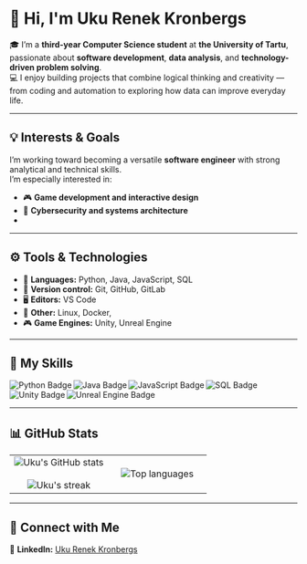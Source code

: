 # 👋 Hi, I'm Uku Renek Kronbergs  

🎓 I’m a **third-year Computer Science student** at **the University of Tartu**, passionate about **software development**, **data analysis**, and **technology-driven problem solving**.  
💻 I enjoy building projects that combine logical thinking and creativity — from coding and automation to exploring how data can improve everyday life.  

---

## 💡 Interests & Goals  

I’m working toward becoming a versatile **software engineer** with strong analytical and technical skills.  
I’m especially interested in:  

- 🎮 **Game development and interactive design**  
- 🔐 **Cybersecurity and systems architecture**
- 
---

## ⚙️ Tools & Technologies  

- 💬 **Languages:** Python, Java, JavaScript, SQL  
- 🔧 **Version control:** Git, GitHub, GitLab  
- 🖥️ **Editors:** VS Code
- 🧰 **Other:** Linux, Docker,
- 🎮 **Game Engines:** Unity, Unreal Engine  

---

## 🧰 My Skills  

<img align="left" src="https://img.shields.io/badge/Python-3776AB?logo=python&logoColor=white&style=for-the-badge" alt="Python Badge"/>
<img align="left" src="https://img.shields.io/badge/Java-007396?logo=java&logoColor=white&style=for-the-badge" alt="Java Badge"/>
<img align="left" src="https://img.shields.io/badge/JavaScript-F7DF1E?logo=javascript&logoColor=black&style=for-the-badge" alt="JavaScript Badge"/>
<img align="left" src="https://img.shields.io/badge/SQL-4479A1?logo=postgresql&logoColor=white&style=for-the-badge" alt="SQL Badge"/>
<img align="left" src="https://img.shields.io/badge/Unity-000000?logo=unity&logoColor=white&style=for-the-badge" alt="Unity Badge"/>
<img align="left" src="https://img.shields.io/badge/Unreal%20Engine-313131?logo=unrealengine&logoColor=white&style=for-the-badge" alt="Unreal Engine Badge"/>
<br clear="left"/>

---

## 📊 GitHub Stats  

<table>
  <tbody>
    <tr border="none">
      <td width="50%" align="center">
        <img align="center" src="https://readme-stats-fork-mauve.vercel.app/api/?username=UkuRenekKronbergs&theme=dark&show_icons=true&count_private=true" alt="Uku's GitHub stats" />
        <br><br>
        <img alt="Uku's streak" src="https://github-readme-streak-stats-five-roan.vercel.app?user=UkuRenekKronbergs&theme=dark" />
      </td>
      <td width="50%" align="center">
        <img align="center" src="https://readme-stats-fork-mauve.vercel.app/api/top-langs/?username=UkuRenekKronbergs&theme=dark&hide_border=false&no-bg=true&no-frame=true&langs_count=6" alt="Top languages" />
      </td>
    </tr>
  </tbody>
</table>

---

## 🤝 Connect with Me  

<p align="left">
  🔗 <b>LinkedIn:</b> <a href="https://www.linkedin.com/in/uku-renek-kronbergs" target="_blank">Uku Renek Kronbergs</a>
